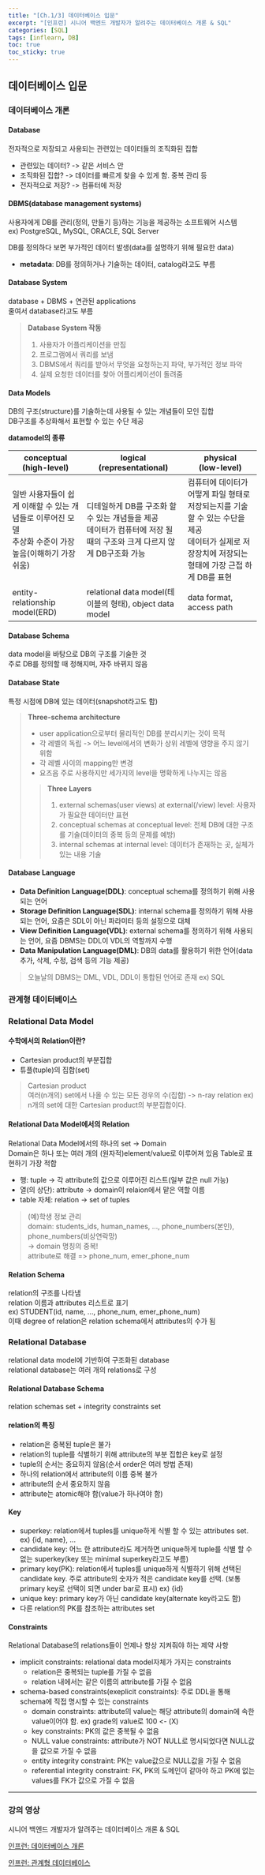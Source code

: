 ```yaml
---
title: "[Ch.1/3] 데이터베이스 입문"
excerpt: "[인프런] 시니어 백엔드 개발자가 알려주는 데이터베이스 개론 & SQL"
categories: [SQL]
tags: [inflearn, DB]
toc: true
toc_sticky: true
---
```


## 데이터베이스 입문

### 데이터베이스 개론

#### Database
전자적으로 저장되고 사용되는 관련있는 데이터들의 조직화된 집합 
* 관련있는 데이터? -> 같은 서비스 안
* 조직화된 집합? -> 데이터를 빠르게 찾을 수 있게 함. 중복 관리 등
* 전자적으로 저장? -> 컴퓨터에 저장


#### DBMS(database management systems)
사용자에게 DB를 관리(정의, 만들기 등)하는 기능을 제공하는 소프트웨어 시스템<br/>
ex) PostgreSQL, MySQL, ORACLE, SQL Server

DB를 정의하다 보면 부가적인 데이터 발생(data를 설명하기 위해 필요한 data)
* <strong>metadata</strong>: DB를 정의하거나 기술하는 데이터, catalog라고도 부름


#### Database System
database + DBMS + 연관된 applications<br/>
줄여서 database라고도 부름

> <strong>Database System 작동</strong>
> 1. 사용자가 어플리케이션을 만짐
> 2. 프로그램에서 쿼리를 보냄
> 3. DBMS에서 쿼리를 받아서 무엇을 요청하는지 파악, 부가적인 정보 파악
> 4. 실제 요청한 데이터를 찾아 어플리케이션이 돌려줌


#### Data Models
DB의 구조(structure)를 기술하는데 사용될 수 있는 개념들이 모인 집합<br/>
DB구조를 추상화해서 표현할 수 있는 수단 제공

<strong>datamodel의 종류</strong>

| conceptual<br/>(high-level)                                     | logical<br/>(representational)                                            | physical<br/> (low-level)                                                               |
|-----------------------------------------------------------------|---------------------------------------------------------------------------|-----------------------------------------------------------------------------------------|
| 일반 사용자들이 쉽게 이해할 수 있는 개념들로 이루어진 모델<br/>추상화 수준이 가장 높음(이해하기 가장 쉬움) | 디테일하게 DB를 구조화 할 수 있는 개념들을 제공<br/>데이터가 컴퓨터에 저장 될 때의 구조와 크게 다르지 않게 DB구조화 가능 | 컴퓨터에 데이터가 어떻게 파일 형태로 저장되는지를 기술할 수 있는 수단을 제공<br/>데이터가 실제로 저장장치에 저장되는 형태에 가장 근접 하게 DB를 표현 |
| entity-relationship model(ERD)                                  | relational data model(테이블의 형태), object data model                         | data format, access path                                                                |

#### Database Schema
data model을 바탕으로 DB의 구조를 기술한 것<br/>
주로 DB를 정의할 때 정해지며, 자주 바뀌지 않음 


#### Database State
특정 시점에 DB에 있는 데이터(snapshot라고도 함)

> <strong>Three-schema architecture</strong>
> * user application으로부터 물리적인 DB를 분리시키는 것이 목적
> * 각 레벨의 독립 -> 어느 level에서의 변화가 상위 레벨에 영향을 주지 않기 위함
> * 각 레벨 사이의 mapping만 변경
> * 요즈음 주로 사용하지만 세가지의 level을 명확하게 나누지는 않음
> 
> > <strong>Three Layers</strong>
> > 1. external schemas(user views) at external(/view) level: 사용자가 필요한 데이터만 표현
> > 2. conceptual schemas at conceptual level: 전체 DB에 대한 구조를 기술(데이터의 중복 등의 문제를 예방)
> > 3. internal schemas at internal level: 데이터가 존재하는 곳, 실체가 있는 내용 기술


#### Database Language
* <strong>Data Definition Language(DDL)</strong>: conceptual schema를 정의하기 위해 사용되는 언어
* <strong>Storage Definition Language(SDL)</strong>: internal schema를 정의하기 위해 사용되는 언어, 요즘은 SDL이 아닌 파라미터 등의 설정으로 대체
* <strong>View Definition Language(VDL)</strong>: external schema를 정의하기 위해 사용되는 언어, 요즘 DBMS는 DDL이 VDL의 역할까지 수행
* <strong>Data Manipulation Language(DML)</strong>: DB의 data를 활용하기 위한 언어(data 추가, 삭제, 수정, 검색 등의 기능 제공)

> 오늘날의 DBMS는 DML, VDL, DDL이 통합된 언어로 존재
> ex) SQL


### 관계형 데이터베이스

### Relational Data Model
#### 수학에서의 Relation이란?
* Cartesian product의 부분집합
* 튜플(tuple)의 집합(set)
> Cartesian product<br/>
> 여러(n개의) set에서 나올 수 있는 모든 경우의 수(집합) -> n-ray relation
> ex) n개의 set에 대한 Cartesian product의 부분집합이다.


#### Relational Data Model에서의 Relation
Relational Data Model에서의 하나의 set -> Domain<br/>
Domain은 하나 또는 여러 개의 (원자적)element/value로 이루어져 있음
Table로 표현하기 가장 적합
* 행: tuple -> 각 attribute의 값으로 이루어진 리스트(일부 값은 null 가능)
* 열(의 상단): attribute -> domain이 relaion에서 맡은 역할 이름
* table 자체: relation -> set of tuples

> (예)학생 정보 관리<br/>
> domain: students_ids, human_names, ..., phone_numbers(본인), phone_numbers(비상연락망)<br/>
> -> domain 명칭의 중복!<br/>
> attribute로 해결 => phone_num, emer_phone_num


#### Relation Schema
relation의 구조를 나타냄<br/>
relation 이름과 attributes 리스트로 표기<br/>
  ex) STUDENT(id, name, ..., phone_num, emer_phone_num)<br/>
이때 degree of relation은 relation schema에서 attributes의 수가 됨


### Relational Database
relational data model에 기반하여 구조화된 database<br/>
relational database는 여러 개의 relations로 구성

#### Relational Database Schema
relation schemas set + integrity constraints set

#### relation의 특징
* relation은 중복된 tuple은 불가
* relation의 tuple를 식별하기 위해 attribute의 부분 집합은 key로 설정
* tuple의 순서는 중요하지 않음(순서 order은 여러 방법 존재)
* 하나의 relation에서 attribute의 이름 중복 불가
* attribute의 순서 중요하지 않음
* attribute는 atomic해야 함(value가 하나여야 함)

#### Key
* superkey: relation에서 tuples를 unique하게 식별 할 수 있는 attributes set. ex) {id, name}, ...
* candidate key: 어느 한 attribute라도 제거하면 unique하게 tuple를 식별 할 수 없는 superkey(key 또는 minimal superkey라고도 부름)
* primary key(PK): relation에서 tuples를 unique하게 식별하기 위해 선택된 candidate key. 주로 attribute의 숫자가 적은 candidate key를 선택. (보통 primary key로 선택이 되면 under bar로 표시) ex) {id}
* unique key: primary key가 아닌 candidate key(alternate key라고도 함)
* 다른 relation의 PK를 참조하는 attributes set

#### Constraints
Relational Database의 relations들이 언제나 항상 지켜줘야 하는 제약 사항
* implicit constraints: relational data model자체가 가지는 constraints
  * relation은 중복되는 tuple를 가질 수 없음
  * relation 내에서는 같은 이름의 attribute를 가질 수 없음
* schema-based constraints(exeplicit constraints): 주로 DDL을 통해 schema에 직접 명시할 수 있는 constraints
  * domain constraints: attribute의 value는 해당 attribute의 domain에 속한 value이어야 함. ex) grade의 value로 100 <- (X)
  * key constraints: PK의 값은 중복될 수 없음
  * NULL value constraints: attribute가 NOT NULL로 명시되었다면 NULL값을 값으로 가질 수 없음
  * entity integrity constraint: PK는 value값으로 NULL값을 가질 수 없음
  * referential integrity constraint: FK, PK의 도메인이 같아야 하고 PK에 없는 values를 FK가 값으로 가질 수 없음

***

### 강의 영상
시니어 백엔드 개발자가 알려주는 데이터베이스 개론 & SQL

[인프런: 데이터베이스 개론](https://www.inflearn.com/course/%EB%B0%B1%EC%97%94%EB%93%9C-%EB%8D%B0%EC%9D%B4%ED%84%B0%EB%B2%A0%EC%9D%B4%EC%8A%A4-%EA%B0%9C%EB%A1%A0/unit/129796?tab=curriculum)

[인프런: 관계형 데이터베이스](https://www.inflearn.com/course/%EB%B0%B1%EC%97%94%EB%93%9C-%EB%8D%B0%EC%9D%B4%ED%84%B0%EB%B2%A0%EC%9D%B4%EC%8A%A4-%EA%B0%9C%EB%A1%A0/unit/129797?tab=curriculum)
